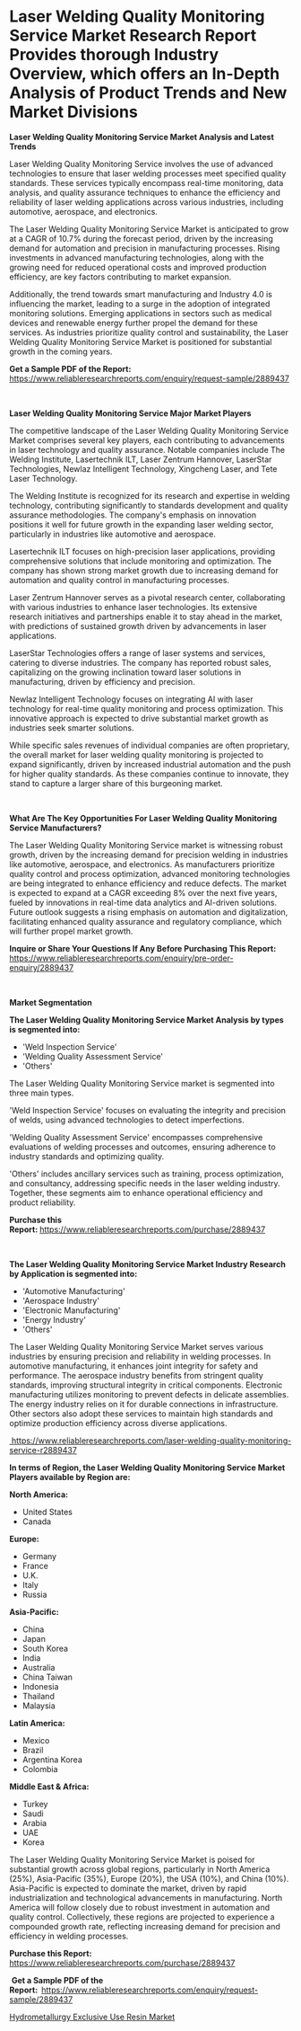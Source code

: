 <p><h1>Laser Welding Quality Monitoring Service Market Research Report Provides thorough Industry Overview, which offers an In-Depth Analysis of Product Trends and New Market Divisions</h1></p><p><strong>Laser Welding Quality Monitoring Service Market Analysis and Latest Trends</strong></p>
<p><p>Laser Welding Quality Monitoring Service involves the use of advanced technologies to ensure that laser welding processes meet specified quality standards. These services typically encompass real-time monitoring, data analysis, and quality assurance techniques to enhance the efficiency and reliability of laser welding applications across various industries, including automotive, aerospace, and electronics.</p><p>The Laser Welding Quality Monitoring Service Market is anticipated to grow at a CAGR of 10.7% during the forecast period, driven by the increasing demand for automation and precision in manufacturing processes. Rising investments in advanced manufacturing technologies, along with the growing need for reduced operational costs and improved production efficiency, are key factors contributing to market expansion. </p><p>Additionally, the trend towards smart manufacturing and Industry 4.0 is influencing the market, leading to a surge in the adoption of integrated monitoring solutions. Emerging applications in sectors such as medical devices and renewable energy further propel the demand for these services. As industries prioritize quality control and sustainability, the Laser Welding Quality Monitoring Service Market is positioned for substantial growth in the coming years.</p></p>
<p><strong>Get a Sample PDF of the Report:&nbsp;</strong> <a href="https://www.reliableresearchreports.com/enquiry/request-sample/2889437?utm_campaign=2957&utm_medium=2&utm_source=Github&utm_content=ia&utm_term=14032025&utm_id=laser-welding-quality-monitoring-service">https://www.reliableresearchreports.com/enquiry/request-sample/2889437</a></p>
<p>&nbsp;</p>
<p><strong>Laser Welding Quality Monitoring Service Major Market Players</strong></p>
<p><p>The competitive landscape of the Laser Welding Quality Monitoring Service Market comprises several key players, each contributing to advancements in laser technology and quality assurance. Notable companies include The Welding Institute, Lasertechnik ILT, Laser Zentrum Hannover, LaserStar Technologies, Newlaz Intelligent Technology, Xingcheng Laser, and Tete Laser Technology.</p><p>The Welding Institute is recognized for its research and expertise in welding technology, contributing significantly to standards development and quality assurance methodologies. The company's emphasis on innovation positions it well for future growth in the expanding laser welding sector, particularly in industries like automotive and aerospace.</p><p>Lasertechnik ILT focuses on high-precision laser applications, providing comprehensive solutions that include monitoring and optimization. The company has shown strong market growth due to increasing demand for automation and quality control in manufacturing processes.</p><p>Laser Zentrum Hannover serves as a pivotal research center, collaborating with various industries to enhance laser technologies. Its extensive research initiatives and partnerships enable it to stay ahead in the market, with predictions of sustained growth driven by advancements in laser applications.</p><p>LaserStar Technologies offers a range of laser systems and services, catering to diverse industries. The company has reported robust sales, capitalizing on the growing inclination toward laser solutions in manufacturing, driven by efficiency and precision.</p><p>Newlaz Intelligent Technology focuses on integrating AI with laser technology for real-time quality monitoring and process optimization. This innovative approach is expected to drive substantial market growth as industries seek smarter solutions.</p><p>While specific sales revenues of individual companies are often proprietary, the overall market for laser welding quality monitoring is projected to expand significantly, driven by increased industrial automation and the push for higher quality standards. As these companies continue to innovate, they stand to capture a larger share of this burgeoning market.</p></p>
<p>&nbsp;</p>
<p><strong>What Are The Key Opportunities For Laser Welding Quality Monitoring Service Manufacturers?</strong></p>
<p><p>The Laser Welding Quality Monitoring Service market is witnessing robust growth, driven by the increasing demand for precision welding in industries like automotive, aerospace, and electronics. As manufacturers prioritize quality control and process optimization, advanced monitoring technologies are being integrated to enhance efficiency and reduce defects. The market is expected to expand at a CAGR exceeding 8% over the next five years, fueled by innovations in real-time data analytics and AI-driven solutions. Future outlook suggests a rising emphasis on automation and digitalization, facilitating enhanced quality assurance and regulatory compliance, which will further propel market growth.</p></p>
<p><strong>Inquire or Share Your Questions If Any Before Purchasing This Report:</strong> <a href="https://www.reliableresearchreports.com/enquiry/pre-order-enquiry/2889437?utm_campaign=2957&utm_medium=2&utm_source=Github&utm_content=ia&utm_term=14032025&utm_id=laser-welding-quality-monitoring-service">https://www.reliableresearchreports.com/enquiry/pre-order-enquiry/2889437</a></p>
<p>&nbsp;</p>
<p><strong>Market Segmentation</strong></p>
<p><strong>The Laser Welding Quality Monitoring Service Market Analysis by types is segmented into:</strong></p>
<p><ul><li>'Weld Inspection Service'</li><li>'Welding Quality Assessment Service'</li><li>'Others'</li></ul></p>
<p><p>The Laser Welding Quality Monitoring Service market is segmented into three main types. </p><p>'Weld Inspection Service' focuses on evaluating the integrity and precision of welds, using advanced technologies to detect imperfections. </p><p>'Welding Quality Assessment Service' encompasses comprehensive evaluations of welding processes and outcomes, ensuring adherence to industry standards and optimizing quality. </p><p>'Others' includes ancillary services such as training, process optimization, and consultancy, addressing specific needs in the laser welding industry. Together, these segments aim to enhance operational efficiency and product reliability.</p></p>
<p><strong>Purchase this Report:&nbsp;</strong><a href="https://www.reliableresearchreports.com/purchase/2889437?utm_campaign=2957&utm_medium=2&utm_source=Github&utm_content=ia&utm_term=14032025&utm_id=laser-welding-quality-monitoring-service">https://www.reliableresearchreports.com/purchase/2889437</a></p>
<p>&nbsp;</p>
<p><strong>The Laser Welding Quality Monitoring Service Market Industry Research by Application is segmented into:</strong></p>
<p><ul><li>'Automotive Manufacturing'</li><li>'Aerospace Industry'</li><li>'Electronic Manufacturing'</li><li>'Energy Industry'</li><li>'Others'</li></ul></p>
<p><p>The Laser Welding Quality Monitoring Service Market serves various industries by ensuring precision and reliability in welding processes. In automotive manufacturing, it enhances joint integrity for safety and performance. The aerospace industry benefits from stringent quality standards, improving structural integrity in critical components. Electronic manufacturing utilizes monitoring to prevent defects in delicate assemblies. The energy industry relies on it for durable connections in infrastructure. Other sectors also adopt these services to maintain high standards and optimize production efficiency across diverse applications.</p></p>
<p><a href="https://www.reliableresearchreports.com/laser-welding-quality-monitoring-service-r2889437?utm_campaign=2957&utm_medium=2&utm_source=Github&utm_content=ia&utm_term=14032025&utm_id=laser-welding-quality-monitoring-service">&nbsp;https://www.reliableresearchreports.com/laser-welding-quality-monitoring-service-r2889437</a></p>
<p><strong>In terms of Region, the Laser Welding Quality Monitoring Service Market Players available by Region are:</strong></p>
<p>
    <p> <strong> North America: </strong>
        <ul>
            <li>United States</li>
            <li>Canada</li>
        </ul>
        </p> 
    <p> <strong> Europe: </strong>
        <ul>
            <li>Germany</li>
            <li>France</li>
            <li>U.K.</li>
            <li>Italy</li>
            <li>Russia</li>
        </ul>
        </p> 
    <p> <strong> Asia-Pacific: </strong>
        <ul>
            <li>China</li>
            <li>Japan</li>
            <li>South Korea</li>
            <li>India</li>
            <li>Australia</li>
            <li>China Taiwan</li>
            <li>Indonesia</li>
            <li>Thailand</li>
            <li>Malaysia</li>
        </ul>
        </p> 
    <p> <strong> Latin America: </strong>
        <ul>
            <li>Mexico</li>
            <li>Brazil</li>
            <li>Argentina Korea</li>
            <li>Colombia</li>
        </ul>
        </p> 
    <p> <strong> Middle East & Africa: </strong>
        <ul>
            <li>Turkey</li>
            <li>Saudi</li>
            <li>Arabia</li>
            <li>UAE</li>
            <li>Korea</li>
        </ul>
    </p>
    </p>
<p><p>The Laser Welding Quality Monitoring Service Market is poised for substantial growth across global regions, particularly in North America (25%), Asia-Pacific (35%), Europe (20%), the USA (10%), and China (10%). Asia-Pacific is expected to dominate the market, driven by rapid industrialization and technological advancements in manufacturing. North America will follow closely due to robust investment in automation and quality control. Collectively, these regions are projected to experience a compounded growth rate, reflecting increasing demand for precision and efficiency in welding processes.</p></p>
<p><strong>Purchase this Report: </strong><a href="https://www.reliableresearchreports.com/purchase/2889437?utm_campaign=2957&utm_medium=2&utm_source=Github&utm_content=ia&utm_term=14032025&utm_id=laser-welding-quality-monitoring-service">https://www.reliableresearchreports.com/purchase/2889437</a></p>
<p>&nbsp;<strong>Get a Sample PDF of the Report:&nbsp;&nbsp;</strong><a href="https://www.reliableresearchreports.com/enquiry/request-sample/2889437?utm_campaign=2957&utm_medium=2&utm_source=Github&utm_content=ia&utm_term=14032025&utm_id=laser-welding-quality-monitoring-service">https://www.reliableresearchreports.com/enquiry/request-sample/2889437</a></p>
<p><strong></strong></p>
<p><p><a href="https://github.com/raffadongraffadong/Market-Research-Report-List-1/blob/main/hydrometallurgy-exclusive-use-resin-market.md?utm_campaign=2957&utm_medium=2&utm_source=Github&utm_content=ia&utm_term=14032025&utm_id=laser-welding-quality-monitoring-service">Hydrometallurgy Exclusive Use Resin Market</a></p></p>